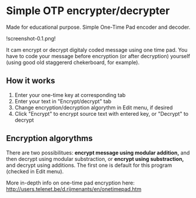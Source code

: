 # 
Simple OTP encrypter/decrypter
==============================

Made for educational purpose. Simple One-Time Pad encoder and decoder.

!screenshot-0.1.png!

It cam encrypt or decrypt digitaly coded message using one time pad. You have to code your message before encryption (or after decryption) yourself (using good old staggererd chekerboard, for example). 

How it works
-----------

1. Enter your one-time key at corresponding tab
1. Enter your text in "Encrypt/decrypt" tab
1. Change encryption/decryption algorythm in Edit menu, if desired
1. Click "Encrypt" to encrypt source text with entered key, or "Decrypt" to decrypt

Encryption algorythms
---------------------

There are two possibilitues: **encrypt message using modular addition,** and then decrypt using modular substraction, or **encrypt using substraction,** and decrypt using additions. The first one is default for this program (checked in Edit menu). 

More in-depth info on one-time pad encryption here: http://users.telenet.be/d.rijmenants/en/onetimepad.htm



